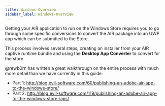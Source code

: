 ```yaml
---
title: Windows-Overview
sidebar_label: Windows-Overview
---
```


Getting your AIR application to run on the Windows Store requires you to go through 
some specific conversions to convert the AIR package into an UWP app which can be 
submitted to the Store.

This process involves several steps, creating an installer from your AIR captive runtime
bundle and using the **Desktop App Converter** to convert for the store.

 


@rewb0rn has written a great walkthrough on the entire process with much more detail than we have currently in this guide:

- Part 1: http://blog.evil-software.com/60/publishing-an-adobe-air-app-to-the-windows-store/
- Part 2: http://blog.evil-software.com/119/publishing-an-adobe-air-app-to-the-windows-store-iaps/
